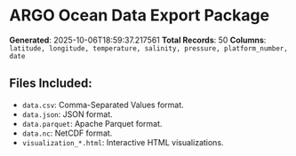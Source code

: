 # ARGO Ocean Data Export Package

**Generated**: 2025-10-06T18:59:37.217561
**Total Records**: 50
**Columns**: `latitude, longitude, temperature, salinity, pressure, platform_number, date`

## Files Included:
- `data.csv`: Comma-Separated Values format.
- `data.json`: JSON format.
- `data.parquet`: Apache Parquet format.
- `data.nc`: NetCDF format.
- `visualization_*.html`: Interactive HTML visualizations.
